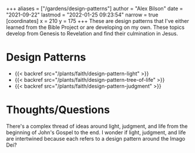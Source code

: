 +++
aliases = ["/gardens/design-patterns"]
author = "Alex Bilson"
date = "2021-09-22"
lastmod = "2022-01-25 09:23:54"
narrow = true
[coordinates]
    x = 210
    y = 175
+++
These are design patterns that I've either learned from the Bible Project or are developing on my own. These topics develop from Genesis to Revelation and find their culmination in Jesus.

# Design Patterns

- {{< backref src="/plants/faith/design-pattern-light" >}}
- {{< backref src="/plants/faith/design-pattern-tree-of-life" >}}
- {{< backref src="/plants/faith/design-pattern-judgment" >}}

# Thoughts/Questions

There's a complex thread of ideas around light, judgment, and life from the beginning of John's Gospel to the end. I wonder if light, judgment, and life are intertwined because each refers to a design pattern around the Imago Dei?
